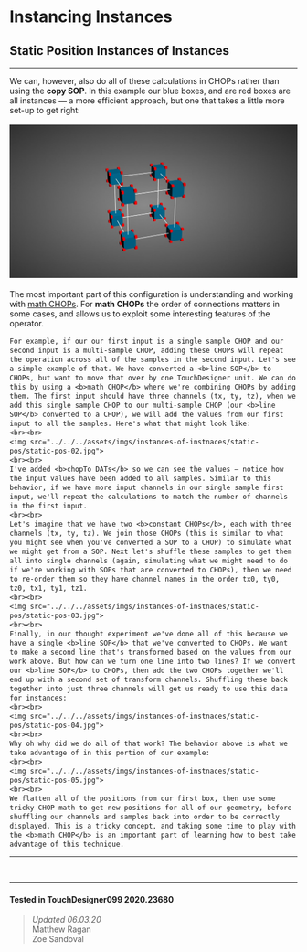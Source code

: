 <!DOCTYPE html>
<html>
<head>    
    <link rel="stylesheet" href="../../../assets/styles.css">
</head>
<body>

<h1>Instancing Instances</h1>
<h2>Static Position Instances of Instances</h2>
<hr>
<p>
	We can, however, also do all of these calculations in CHOPs rather than using the <b> copy SOP</b>. In this example our blue boxes, and are red boxes are all instances — a more efficient approach, but one that takes a little more set-up to get right:
	<br><br> 
    <img src="../../../assets/imgs/instances-of-instnaces/static-pos/static-pos-01.jpg">
    <br><br>
    The most important part of this configuration is understanding and working with <a href="https://docs.derivative.ca/Math_CHOP">math CHOPs</a>. For <b>math CHOPs</b> the order of connections matters in some cases, and allows us to exploit some interesting features of the operator. 

    For example, if our our first input is a single sample CHOP and our second input is a multi-sample CHOP, adding these CHOPs will repeat the operation across all of the samples in the second input. Let's see a simple example of that. We have converted a <b>line SOP</b> to CHOPs, but want to move that over by one TouchDesigner unit. We can do this by using a <b>math CHOP</b> where we're combining CHOPs by adding them. The first input should have three channels (tx, ty, tz), when we add this single sample CHOP to our multi-sample CHOP (our <b>line SOP</b> converted to a CHOP), we will add the values from our first input to all the samples. Here's what that might look like:
    <br><br>
    <img src="../../../assets/imgs/instances-of-instnaces/static-pos/static-pos-02.jpg">
    <br><br>
    I've added <b>chopTo DATs</b> so we can see the values — notice how the input values have been added to all samples. Similar to this behavior, if we have more input channels in our single sample first input, we'll repeat the calculations to match the number of channels in the first input.
    <br><br>
    Let's imagine that we have two <b>constant CHOPs</b>, each with three channels (tx, ty, tz). We join those CHOPs (this is similar to what you might see when you've converted a SOP to a CHOP) to simulate what we might get from a SOP. Next let's shuffle these samples to get them all into single channels (again, simulating what we might need to do if we're working with SOPs that are converted to CHOPs), then we need to re-order them so they have channel names in the order tx0, ty0, tz0, tx1, ty1, tz1.
    <br><br>
    <img src="../../../assets/imgs/instances-of-instnaces/static-pos/static-pos-03.jpg">
    <br><br>
    Finally, in our thought experiment we've done all of this because we have a single <b>line SOP</b> that we've converted to CHOPs. We want to make a second line that's transformed based on the values from our work above. But how can we turn one line into two lines? If we convert our <b>line SOP</b> to CHOPs, then add the two CHOPs together we'll end up with a second set of transform channels. Shuffling these back together into just three channels will get us ready to use this data for instances:
    <br><br>
    <img src="../../../assets/imgs/instances-of-instnaces/static-pos/static-pos-04.jpg">
    <br><br>
    Why oh why did we do all of that work? The behavior above is what we take advantage of in this portion of our example:
    <br><br>
    <img src="../../../assets/imgs/instances-of-instnaces/static-pos/static-pos-05.jpg">
    <br><br>
    We flatten all of the positions from our first box, then use some tricky CHOP math to get new positions for all of our geometry, before shuffling our channels and samples back into order to be correctly displayed. This is a tricky concept, and taking some time to play with the <b>math CHOP</b> is an important part of learning how to best take advantage of this technique.
</p> 

<hr>

<br>

---

#### Tested in TouchDesigner099 2020.23680 
>*Updated 06.03.20*  
Matthew Ragan  
Zoe Sandoval  